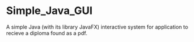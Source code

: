 # Simple_Java_GUI
 A simple Java (with its library JavaFX) interactive system for application to recieve a diploma found as a pdf.

